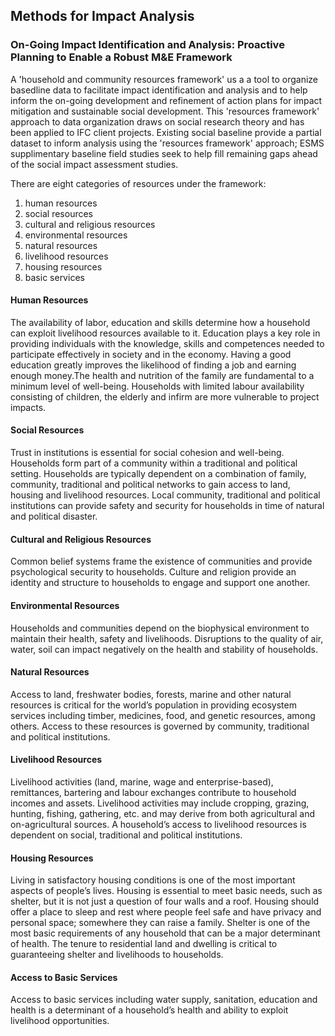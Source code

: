 
## Methods for Impact Analysis


### On-Going Impact Identification and Analysis: Proactive Planning to Enable a Robust M&E Framework

A 'household and community resources framework' us a a tool to organize basedline data to facilitate impact identification and analysis and to help inform the on-going development and refinement of action plans for impact mitigation and sustainable social development. This 'resources framework' approach to data organization draws on social research theory and has been applied to IFC client projects. Existing social baseline provide a partial dataset to inform analysis using the 'resources framework' approach; ESMS supplimentary baseline field studies seek to help fill remaining gaps ahead of the social impact assessment studies.

There are eight categories of resources under the framework:

1. human resources
2. social resources
3. cultural and religious resources
4. environmental resources
5. natural resources
6. livelihood resources
7. housing resources
8. basic services


#### Human Resources

The availability of labor, education and skills determine how a household can exploit livelihood resources available to it. Education plays a key role in providing individuals with the knowledge, skills and competences needed to participate effectively in society and in the economy. Having a good education greatly improves the likelihood of finding a job and earning enough money.The health and nutrition of the family are fundamental to a minimum level of well-being. Households with limited labour availability consisting of children, the elderly and infirm are more vulnerable to project impacts.

#### Social Resources

Trust in institutions is essential for social cohesion and well-being. Households form part of a community within a traditional and political setting. Households are typically dependent on a combination of family, community, traditional and political networks to gain access to land, housing and livelihood resources. Local community, traditional and political institutions can provide safety and security for households in time of natural and political disaster.


#### Cultural and Religious Resources

Common belief systems frame the existence of communities and provide psychological security to households. Culture and religion provide an identity and structure to households to engage and support one another.

#### Environmental Resources

Households and communities depend on the biophysical environment to maintain their health, safety and livelihoods. Disruptions to the quality of air, water, soil can impact negatively on the health and stability of households.

#### Natural Resources

Access to land, freshwater bodies, forests, marine and other natural resources is critical for the world’s population in providing ecosystem services including timber, medicines, food, and genetic resources, among others. Access to these resources is governed by community, traditional and political institutions.

#### Livelihood Resources

Livelihood activities (land, marine, wage and enterprise-based), remittances, bartering and labour exchanges contribute to household incomes and assets. Livelihood activities may include cropping, grazing, hunting, fishing, gathering, etc. and may derive from both agricultural and on-agricultural sources. A household’s access to livelihood resources is dependent on social, traditional and political institutions.

#### Housing Resources

Living in satisfactory housing conditions is one of the most important aspects of people’s lives. Housing is essential to meet basic needs, such as shelter, but it is not just a question of four walls and a roof. Housing should offer a place to sleep and rest where people feel safe and have privacy and personal space; somewhere they can raise a family. Shelter is one of the most basic requirements of any household that can be a major determinant of health. The tenure to residential land and dwelling is critical to guaranteeing shelter and livelihoods to households.

#### Access to Basic Services

Access to basic services including water supply, sanitation, education and health is a determinant of a household’s health and ability to exploit livelihood opportunities.
